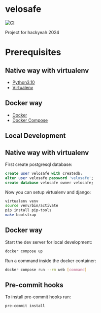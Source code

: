 # velosafe

[![CI](https://github.com/github_username/hackyeah2024/actions/workflows/backend.yml/badge.svg)](https://github.com/github_username/hackyeah2024/actions)

Project for hackyeah 2024

# Prerequisites

## Native way with virtualenv
- [Python3.10](https://www.python.org/downloads/)
- [Virtualenv](https://virtualenv.pypa.io/en/latest/)

## Docker way
- [Docker](https://docs.docker.com/engine/install/)  
- [Docker Compose](https://docs.docker.com/compose/install/)

## Local Development

## Native way with virtualenv

First create postgresql database:

```sql
create user velosafe with createdb;
alter user velosafe password 'velosafe';
create database velosafe owner velosafe;
```
Now you can setup virtualenv and django:
```bash
virtualenv venv
source venv/bin/activate
pip install pip-tools
make bootstrap
```

## Docker way

Start the dev server for local development:
```bash
docker compose up
```

Run a command inside the docker container:

```bash
docker compose run --rm web [command]
```


## Pre-commit hooks

To install pre-commit hooks run:

```bash
pre-commit install
```
